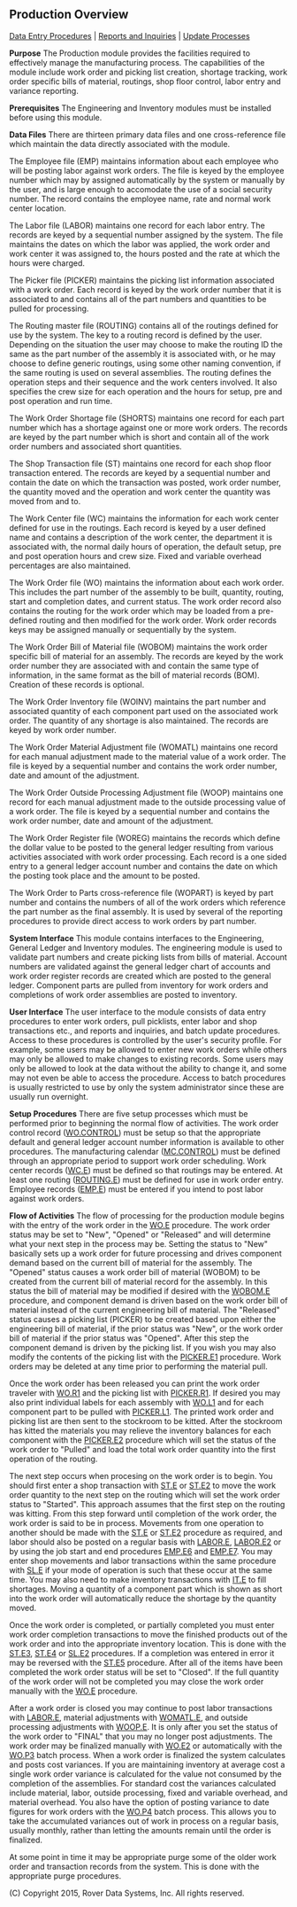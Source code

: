## Production Overview
<PageHeader />

[Data Entry Procedures](./README.md) | [Reports and Inquiries](./README.md) | [Update Processes](./README.md)

**Purpose**
The Production module provides the facilities required to effectively manage
the manufacturing process. The capabilities of the module include work order
and picking list creation, shortage tracking, work order specific bills of
material, routings, shop floor control, labor entry and variance reporting.

**Prerequisites**
The Engineering and Inventory modules must be installed before using this
module.

**Data Files**
There are thirteen primary data files and one cross-reference file which
maintain the data directly associated with the module.

The Employee file (EMP) maintains information about each employee who will be
posting labor against work orders. The file is keyed by the employee number
which may by assigned automatically by the system or manually by the user, and
is large enough to accomodate the use of a social security number. The record
contains the employee name, rate and normal work center location.

The Labor file (LABOR) maintains one record for each labor entry. The records
are keyed by a sequential number assigned by the system. The file maintains
the dates on which the labor was applied, the work order and work center it
was assigned to, the hours posted and the rate at which the hours were
charged.

The Picker file (PICKER) maintains the picking list information associated
with a work order. Each record is keyed by the work order number that it is
associated to and contains all of the part numbers and quantities to be pulled
for processing.

The Routing master file (ROUTING) contains all of the routings defined for use
by the system. The key to a routing record is defined by the user. Depending
on the situation the user may choose to make the routing ID the same as the
part number of the assembly it is associated with, or he may choose to define
generic routings, using some other naming convention, if the same routing is
used on several assemblies. The routing defines the operation steps and their
sequence and the work centers involved. It also specifies the crew size for
each operation and the hours for setup, pre and post operation and run time.

The Work Order Shortage file (SHORTS) maintains one record for each part
number which has a shortage against one or more work orders. The records are
keyed by the part number which is short and contain all of the work order
numbers and associated short quantities.

The Shop Transaction file (ST) maintains one record for each shop floor
transaction entered. The records are keyed by a sequential number and contain
the date on which the transaction was posted, work order number, the quantity
moved and the operation and work center the quantity was moved from and to.

The Work Center file (WC) maintains the information for each work center
defined for use in the routings. Each record is keyed by a user defined name
and contains a description of the work center, the department it is associated
with, the normal daily hours of operation, the default setup, pre and post
operation hours and crew size. Fixed and variable overhead percentages are
also maintained.

The Work Order file (WO) maintains the information about each work order. This
includes the part number of the assembly to be built, quantity, routing, start
and completion dates, and current status. The work order record also contains
the routing for the work order which may be loaded from a pre-defined routing
and then modified for the work order. Work order records keys may be assigned
manually or sequentially by the system.

The Work Order Bill of Material file (WOBOM) maintains the work order specific
bill of material for an assembly. The records are keyed by the work order
number they are associated with and contain the same type of information, in
the same format as the bill of material records (BOM). Creation of these
records is optional.

The Work Order Inventory file (WOINV) maintains the part number and associated
quantity of each component part used on the associated work order. The
quantity of any shortage is also maintained. The records are keyed by work
order number.

The Work Order Material Adjustment file (WOMATL) maintains one record for each
manual adjustment made to the material value of a work order. The file is
keyed by a sequential number and contains the work order number, date and
amount of the adjustment.

The Work Order Outside Processing Adjustment file (WOOP) maintains one record
for each manual adjustment made to the outside processing value of a work
order. The file is keyed by a sequential number and contains the work order
number, date and amount of the adjustment.

The Work Order Register file (WOREG) maintains the records which define the
dollar value to be posted to the general ledger resulting from various
activities associated with work order processing. Each record is a one sided
entry to a general ledger account number and contains the date on which the
posting took place and the amount to be posted.

The Work Order to Parts cross-reference file (WOPART) is keyed by part number
and contains the numbers of all of the work orders which reference the part
number as the final assembly. It is used by several of the reporting
procedures to provide direct access to work orders by part number.

**System Interface**
This module contains interfaces to the Engineering, General Ledger and
Inventory modules. The engineering module is used to validate part numbers and
create picking lists from bills of material. Account numbers are validated
against the general ledger chart of accounts and work order register records
are created which are posted to the general ledger. Component parts are pulled
from inventory for work orders and completions of work order assemblies are
posted to inventory.

**User Interface**
The user interface to the module consists of data entry procedures to enter
work orders, pull picklists, enter labor and shop transactions etc., and
reports and inquiries, and batch update procedures. Access to these procedures
is controlled by the user's security profile. For example, some users may be
allowed to enter new work orders while others may only be allowed to make
changes to existing records. Some users may only be allowed to look at the
data without the ability to change it, and some may not even be able to access
the procedure. Access to batch procedures is usually restricted to use by only
the system administrator since these are usually run overnight.

**Setup Procedures**
There are five setup processes which must be performed prior to beginning the
normal flow of activities. The work order control record ([WO.CONTROL](./README.md)) must be setup so that the appropriate default and general ledger
account number information is available to other procedures. The manufacturing
calendar ([MC.CONTROL](./README.md)) must be defined through an appropriate
period to support work order scheduling. Work center records
([WC.E](./README.md)) must be defined so that routings may be entered. At least
one routing ([ROUTING.E](./README.md)) must be defined for use in work order
entry. Employee records ([EMP.E](./README.md)) must be entered if you intend to
post labor against work orders.

**Flow of Activities**
The flow of processing for the production module begins with the entry of the
work order in the [WO.E](./README.md) procedure. The work order status may be set
to "New", "Opened" or "Released" and will determine what your next step in the
process may be. Setting the status to "New" basically sets up a work order for
future processing and drives component demand based on the current bill of
material for the assembly. The "Opened" status causes a work order bill of
material (WOBOM) to be created from the current bill of material record for
the assembly. In this status the bill of material may be modified if desired
with the [WOBOM.E](./README.md) procedure, and component demand is driven
based on the work order bill of material instead of the current engineering
bill of material. The "Released" status causes a picking list (PICKER) to be
created based upon either the engineering bill of material, if the prior
status was "New", or the work order bill of material if the prior status was
"Opened". After this step the component demand is driven by the picking list.
If you wish you may also modify the contents of the picking list with the
[PICKER.E1](./README.md) procedure. Work orders may be deleted at any time
prior to performing the material pull.

Once the work order has been released you can print the work order traveler
with [WO.R1](./README.md) and the picking list with [PICKER.R1](./README.md).
If desired you may also print individual labels for each assembly with
[WO.L1](./README.md) and for each component part to be pulled with
[PICKER.L1](./README.md). The printed work order and picking list are then
sent to the stockroom to be kitted. After the stockroom has kitted the
materials you may relieve the inventory balances for each component with the
[PICKER.E2](./README.md) procedure which will set the status of the work
order to "Pulled" and load the total work order quantity into the first
operation of the routing.

The next step occurs when procesing on the work order is to begin. You should
first enter a shop transaction with [ST.E](./README.md) or [ST.E2](./README.md) to
move the work order quantity to the next step on the routing which will set
the work order status to "Started". This approach assumes that the first step
on the routing was kitting. From this step forward until completion of the
work order, the work order is said to be in process. Movements from one
operation to another should be made with the [ST.E](./README.md) or
[ST.E2](./README.md) procedure as required, and labor should also be posted on a
regular basis with [LABOR.E](./README.md), [LABOR.E2](./README.md) or by
using the job start and end procedures [EMP.E6](./README.md) and
[EMP.E7](.README.md). You may enter shop movements and labor transactions
within the same procedure with [SL.E](./README.md) if your mode of operation is
such that these occur at the same time. You may also need to make inventory
transactions with [IT.E](./README.md) to fill shortages. Moving a quantity of a
component part which is shown as short into the work order will automatically
reduce the shortage by the quantity moved.

Once the work order is completed, or partially completed you must enter work
order completion transactions to move the finished products out of the work
order and into the appropriate inventory location. This is done with the
[ST.E3](./README.md), [ST.E4](./README.md) or [SL.E2](./README.md) procedures. If a
completion was entered in error it may be reversed with the [ST.E5](./README.md)
procedure. After all of the items have been completed the work order status
will be set to "Closed". If the full quantity of the work order will not be
completed you may close the work order manually with the [WO.E](./README.md)
procedure.

After a work order is closed you may continue to post labor transactions with
[LABOR.E](./README.md), material adjustments with [WOMATL.E](./README.md),
and outside processing adjustments with [WOOP.E](./README.md). It is only after
you set the status of the work order to "FINAL" that you may no longer post
adjustments. The work order may be finalized manually with [WO.E2](./README.md)
or automatically with the [WO.P3](./README.md) batch process. When a work order
is finalized the system calculates and posts cost variances. If you are
maintaining inventory at average cost a single work order variance is
calculated for the value not consumed by the completion of the assemblies. For
standard cost the variances calculated include material, labor, outside
processing, fixed and variable overhead, and material overhead. You also have
the option of posting variance to date figures for work orders with the
[WO.P4](./README.md) batch process. This allows you to take the accumulated
variances out of work in process on a regular basis, usually monthly, rather
than letting the amounts remain until the order is finalized.

At some point in time it may be appropriate purge some of the older work order
and transaction records from the system. This is done with the appropriate
purge procedures.


(C) Copyright 2015, Rover Data Systems, Inc.
All rights reserved.<br>
<badge text= "Version 8.10.57 " vertical="middle" />

<PageFooter />
